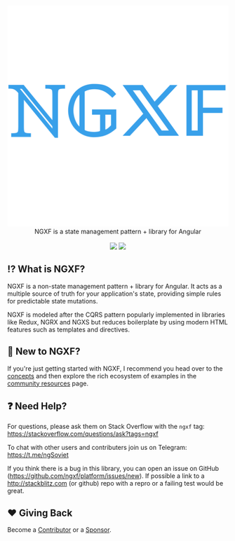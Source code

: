 <p align="center">
  <img src="assets/logo.png">
  <br />
  NGXF is a state management pattern + library for Angular
  <br />
  <br />
  <a href="https://badge.fury.io/js/%40ngxf%2Fplatform"><img src="https://badge.fury.io/js/%40ngxf%2Fplatform.svg"></a> <a href="https://circleci.com/gh/ngxf/platform"><img src="https://circleci.com/gh/ngxf/platform/tree/master.svg?style=svg"></a>
</p>

## :interrobang: What is NGXF?
NGXF is a non-state management pattern + library for Angular. It acts as a multiple source of
truth for your application's state, providing simple rules for predictable state mutations.

NGXF is modeled after the CQRS pattern popularly implemented in libraries like Redux, NGRX and NGXS
but reduces boilerplate by using modern HTML features such as templates and directives.

## 👋 New to NGXF?
If you're just getting started with NGXF, I recommend you head over to the [concepts](concepts/intro.md)
and then explore the rich ecosystem of examples in the [community resources](community/projects.md) page.

## ❓ Need Help?
For questions, please ask them on Stack Overflow with the `ngxf` tag:
https://stackoverflow.com/questions/ask?tags=ngxf

To chat with other users and contributers join us on Telegram: https://t.me/ngSoviet

If you think there is a bug in this library, you can open an issue on GitHub (https://github.com/ngxf/platform/issues/new). If possible a link to a http://stackblitz.com (or github) repo with a repro or a failing test would be great.

## ❤️ Giving Back
Become a [Contributor](community/contributors.md) or a [Sponsor](community/sponsors.md).

